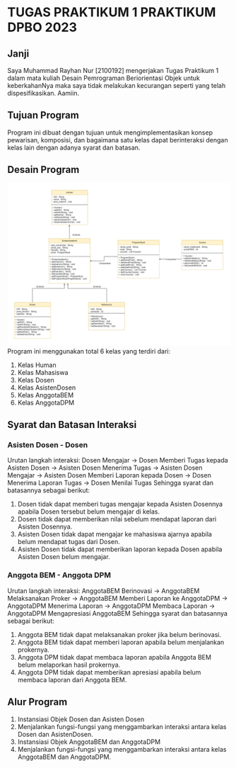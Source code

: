 # TUGAS PRAKTIKUM 1 PRAKTIKUM DPBO 2023

## Janji
Saya Muhammad Rayhan Nur [2100192] mengerjakan Tugas Praktikum 1 dalam mata kuliah Desain Pemrograman Beriorientasi Objek untuk keberkahanNya maka saya tidak melakukan kecurangan seperti yang telah dispesifikasikan. Aamiin.

## Tujuan Program
Program ini dibuat dengan tujuan untuk mengimplementasikan konsep pewarisan, komposisi, dan bagaimana satu kelas dapat berinteraksi dengan kelas lain dengan adanya syarat dan batasan.

## Desain Program
![alt text](https://github.com/MRayhanNurUPI/LATIHAN4DPBO2023/blob/main/Latihan4DPBO_Muhammad%20Rayhan%20Nur_ClassDiagram.png)
Program ini menggunakan total 6 kelas yang terdiri dari:
1) Kelas Human
2) Kelas Mahasiswa
3) Kelas Dosen
4) Kelas AsistenDosen
5) Kelas AnggotaBEM
6) Kelas AnggotaDPM

## Syarat dan Batasan Interaksi
### Asisten Dosen - Dosen
Urutan langkah interaksi:
Dosen Mengajar -> Dosen Memberi Tugas kepada Asisten Dosen -> Asisten Dosen Menerima Tugas -> Asisten Dosen Mengajar -> Asisten Dosen Memberi Laporan kepada Dosen -> Dosen Menerima Laporan Tugas -> Dosen Menilai Tugas
Sehingga syarat dan batasannya sebagai berikut:
1) Dosen tidak dapat memberi tugas mengajar kepada Asisten Dosennya apabila Dosen tersebut belum mengajar di kelas.
2) Dosen tidak dapat memberikan nilai sebelum mendapat laporan dari Asisten Dosennya.
3) Asisten Dosen tidak dapat mengajar ke mahasiswa ajarnya apabila belum mendapat tugas dari Dosen.
4) Asisten Dosen tidak dapat memberikan laporan kepada Dosen apabila Asisten Dosen belum mengajar.

### Anggota BEM - Anggota DPM
Urutan langkah interaksi:
AnggotaBEM Berinovasi -> AnggotaBEM Melaksanakan Proker -> AnggotaBEM Memberi Laporan ke AnggotaDPM -> AnggotaDPM Menerima Laporan -> AnggotaDPM Membaca Laporan -> AnggotaDPM Mengapresiasi AnggotaBEM
Sehingga syarat dan batasannya sebagai berikut:
1) Anggota BEM tidak dapat melaksanakan proker jika belum berinovasi.
2) Anggota BEM tidak dapat memberi laporan apabila belum menjalankan prokernya.
3) Anggota DPM tidak dapat membaca laporan apabila Anggota BEM belum melaporkan hasil prokernya.
4) Anggota DPM tidak dapat memberikan apresiasi apabila belum membaca laporan dari Anggota BEM.

## Alur Program
1) Instansiasi Objek Dosen dan Asisten Dosen
2) Menjalankan fungsi-fungsi yang menggambarkan interaksi antara kelas Dosen dan AsistenDosen.
3) Instansiasi Objek AnggotaBEM dan AnggotaDPM
4) Menjalankan fungsi-fungsi yang menggambarkan interaksi antara kelas AnggotaBEM dan AnggotaDPM.
